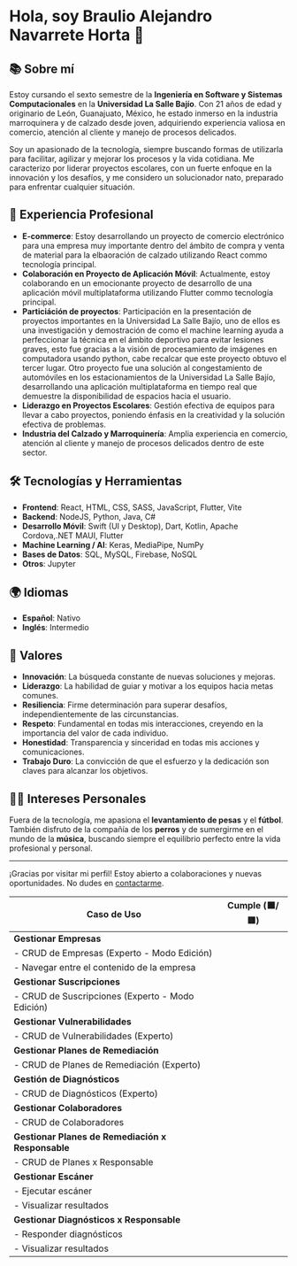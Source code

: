 # Hola, soy Braulio Alejandro Navarrete Horta 👋

## 📚 Sobre mí
Estoy cursando el sexto semestre de la **Ingeniería en Software y Sistemas Computacionales** en la **Universidad La Salle Bajío**. Con 21 años de edad y originario de León, Guanajuato, México, he estado inmerso en la industria marroquinera y de calzado desde joven, adquiriendo experiencia valiosa en comercio, atención al cliente y manejo de procesos delicados.

Soy un apasionado de la tecnología, siempre buscando formas de utilizarla para facilitar, agilizar y mejorar los procesos y la vida cotidiana. Me caracterizo por liderar proyectos escolares, con un fuerte enfoque en la innovación y los desafíos, y me considero un solucionador nato, preparado para enfrentar cualquier situación.

## 💼 Experiencia Profesional
- **E-commerce**: Estoy desarrollando un proyecto de comercio electrónico para una empresa muy importante dentro del ámbito de compra y venta de material para la elbaoración de calzado utilizando React commo tecnología principal.
- **Colaboración en Proyecto de Aplicación Móvil**: Actualmente, estoy colaborando en un emocionante proyecto de desarrollo de una aplicación móvil multiplataforma utilizando Flutter commo tecnología principal.
- **Particiáción de proyectos**: Participación en la presentación de proyectos importantes en la Universidad La Salle Bajío, uno de ellos es una investigación y demostración de como el machine learning ayuda a perfeccionar la técnica en el ámbito deportivo para evitar lesiones graves, esto fue gracias a la visión de procesamiento de imágenes en computadora usando python, cabe recalcar que este proyecto obtuvo el tercer lugar. Otro proyecto fue una solución al congestamiento de automóviles en los estacionamientos de la Universidad La Salle Bajío, desarrollando una aplicación multiplataforma en tiempo real que demuestre la disponibilidad de espacios hacia el usuario.
- **Liderazgo en Proyectos Escolares**: Gestión efectiva de equipos para llevar a cabo proyectos, poniendo énfasis en la creatividad y la solución efectiva de problemas.
- **Industria del Calzado y Marroquinería**: Amplia experiencia en comercio, atención al cliente y manejo de procesos delicados dentro de este sector.

## 🛠 Tecnologías y Herramientas
- **Frontend**: React, HTML, CSS, SASS, JavaScript, Flutter, Vite
- **Backend**: NodeJS, Python, Java, C#
- **Desarrollo Móvil**: Swift (UI y Desktop), Dart, Kotlin, Apache Cordova,.NET MAUI, Flutter
- **Machine Learning / AI**: Keras, MediaPipe, NumPy
- **Bases de Datos**: SQL, MySQL, Firebase, NoSQL
- **Otros**: Jupyter

## 🌍 Idiomas
- **Español**: Nativo
- **Inglés**: Intermedio

## 🌟 Valores
- **Innovación**: La búsqueda constante de nuevas soluciones y mejoras.
- **Liderazgo**: La habilidad de guiar y motivar a los equipos hacia metas comunes.
- **Resiliencia**: Firme determinación para superar desafíos, independientemente de las circunstancias.
- **Respeto**: Fundamental en todas mis interacciones, creyendo en la importancia del valor de cada individuo.
- **Honestidad**: Transparencia y sinceridad en todas mis acciones y comunicaciones.
- **Trabajo Duro**: La convicción de que el esfuerzo y la dedicación son claves para alcanzar los objetivos.

## 🏋️‍♂️ Intereses Personales
Fuera de la tecnología, me apasiona el **levantamiento de pesas** y el **fútbol**. También disfruto de la compañía de los **perros** y de sumergirme en el mundo de la **música**, buscando siempre el equilibrio perfecto entre la vida profesional y personal.

---

¡Gracias por visitar mi perfil! Estoy abierto a colaboraciones y nuevas oportunidades. No dudes en [contactarme](donyale132@gmail.com).

| Caso de Uso                                      | Cumple (🟩/🟥) |
|--------------------------------------------------|---------------|
| **Gestionar Empresas**                           |               |
| - CRUD de Empresas (Experto - Modo Edición)      |               |
| - Navegar entre el contenido de la empresa       |               |
| **Gestionar Suscripciones**                      |               |
| - CRUD de Suscripciones (Experto - Modo Edición) |               |
| **Gestionar Vulnerabilidades**                   |               |
| - CRUD de Vulnerabilidades (Experto)             |               |
| **Gestionar Planes de Remediación**              |               |
| - CRUD de Planes de Remediación (Experto)        |               |
| **Gestión de Diagnósticos**                      |               |
| - CRUD de Diagnósticos (Experto)                 |               |
| **Gestionar Colaboradores**                      |               |
| - CRUD de Colaboradores                          |               |
| **Gestionar Planes de Remediación x Responsable**|               |
| - CRUD de Planes x Responsable                   |               |
| **Gestionar Escáner**                            |               |
| - Ejecutar escáner                               |               |
| - Visualizar resultados                          |               |
| **Gestionar Diagnósticos x Responsable**         |               |
| - Responder diagnósticos                         |               |
| - Visualizar resultados                          |               |


<!---
BraulioAlejandroNavarreteHorta/BraulioAlejandroNavarreteHorta is a ✨ special ✨ repository because its `README.md` (this file) appears on your GitHub profile.
You can click the Preview link to take a look at your changes.
--->
